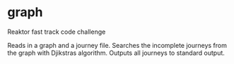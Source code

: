 # graph
Reaktor fast track code challenge

Reads in a graph and a journey file. Searches the incomplete journeys from the graph with Djikstras algorithm. Outputs all journeys to standard output.
